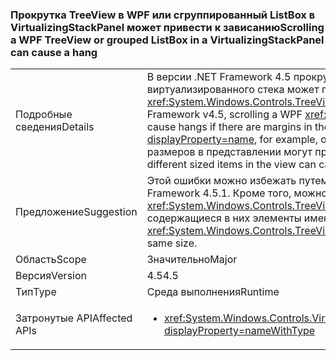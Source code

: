 ### <a name="scrolling-a-wpf-treeview-or-grouped-listbox-in-a-virtualizingstackpanel-can-cause-a-hang"></a><span data-ttu-id="2971a-101">Прокрутка TreeView в WPF или сгруппированный ListBox в VirtualizingStackPanel может привести к зависанию</span><span class="sxs-lookup"><span data-stu-id="2971a-101">Scrolling a WPF TreeView or grouped ListBox in a VirtualizingStackPanel can cause a hang</span></span>

|   |   |
|---|---|
|<span data-ttu-id="2971a-102">Подробные сведения</span><span class="sxs-lookup"><span data-stu-id="2971a-102">Details</span></span>|<span data-ttu-id="2971a-103">В версии .NET Framework 4.5 прокрутка <xref:System.Windows.Controls.TreeView?displayProperty=name> WPF на панели виртуализированного стека может привести к зависанию при наличии полей в области просмотра (между элементами в <xref:System.Windows.Controls.TreeView?displayProperty=name>, например, или в элементе ItemsPresenter).</span><span class="sxs-lookup"><span data-stu-id="2971a-103">In the .NET Framework v4.5, scrolling a WPF <xref:System.Windows.Controls.TreeView?displayProperty=name> in a virtualized stack panel can cause hangs if there are margins in the viewport (between the items in the <xref:System.Windows.Controls.TreeView?displayProperty=name>, for example, or on an ItemsPresenter element).</span></span> <span data-ttu-id="2971a-104">Кроме того, в некоторых случаях элементы разных размеров в представлении могут привести к нестабильности даже при отсутствии полей.</span><span class="sxs-lookup"><span data-stu-id="2971a-104">Additionally, in some cases, different sized items in the view can cause instability even if there are no margins.</span></span>|
|<span data-ttu-id="2971a-105">Предложение</span><span class="sxs-lookup"><span data-stu-id="2971a-105">Suggestion</span></span>|<span data-ttu-id="2971a-106">Этой ошибки можно избежать путем обновления до .NET Framework 4.5.1.</span><span class="sxs-lookup"><span data-stu-id="2971a-106">This bug can be avoided by upgrading to .NET Framework 4.5.1.</span></span> <span data-ttu-id="2971a-107">Кроме того, можно удалить поля из коллекций представлений (таких как <xref:System.Windows.Controls.TreeView?displayProperty=name>) на панелях виртуализированных стеков, если все содержащиеся в них элементы имеют одинаковый размер.</span><span class="sxs-lookup"><span data-stu-id="2971a-107">Alternatively, margins can be removed from view collections (like <xref:System.Windows.Controls.TreeView?displayProperty=name>s) within virtualized stack panels if all contained items are the same size.</span></span>|
|<span data-ttu-id="2971a-108">Область</span><span class="sxs-lookup"><span data-stu-id="2971a-108">Scope</span></span>|<span data-ttu-id="2971a-109">Значительно</span><span class="sxs-lookup"><span data-stu-id="2971a-109">Major</span></span>|
|<span data-ttu-id="2971a-110">Версия</span><span class="sxs-lookup"><span data-stu-id="2971a-110">Version</span></span>|<span data-ttu-id="2971a-111">4.5</span><span class="sxs-lookup"><span data-stu-id="2971a-111">4.5</span></span>|
|<span data-ttu-id="2971a-112">Тип</span><span class="sxs-lookup"><span data-stu-id="2971a-112">Type</span></span>|<span data-ttu-id="2971a-113">Среда выполнения</span><span class="sxs-lookup"><span data-stu-id="2971a-113">Runtime</span></span>|
|<span data-ttu-id="2971a-114">Затронутые API</span><span class="sxs-lookup"><span data-stu-id="2971a-114">Affected APIs</span></span>|<ul><li><xref:System.Windows.Controls.VirtualizingStackPanel.SetIsVirtualizing(System.Windows.DependencyObject,System.Boolean)?displayProperty=nameWithType></li></ul>|

